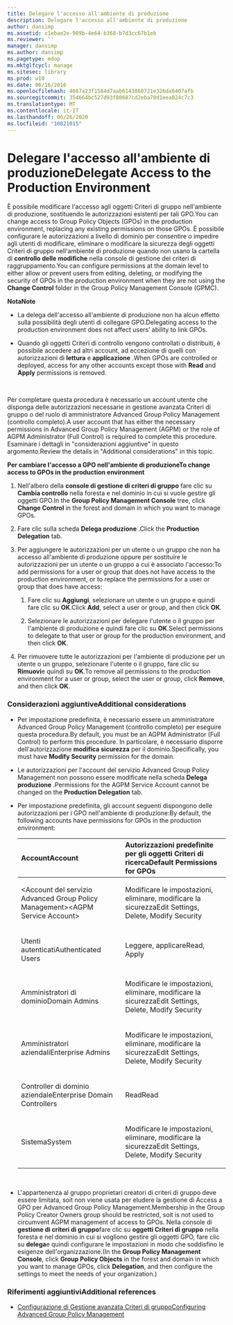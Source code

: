 ```yaml
---
title: Delegare l'accesso all'ambiente di produzione
description: Delegare l'accesso all'ambiente di produzione
author: dansimp
ms.assetid: c1ebae2e-909b-4e64-b368-b7d3cc67b1eb
ms.reviewer: ''
manager: dansimp
ms.author: dansimp
ms.pagetype: mdop
ms.mktglfcycl: manage
ms.sitesec: library
ms.prod: w10
ms.date: 06/16/2016
ms.openlocfilehash: 4667a23f1584d7aab6143860721e326da6407afb
ms.sourcegitcommit: 354664bc527d93f80687cd2eba70d1eea024c7c3
ms.translationtype: MT
ms.contentlocale: it-IT
ms.lasthandoff: 06/26/2020
ms.locfileid: "10821015"
---
```

# <span data-ttu-id="40a7e-103">Delegare l'accesso all'ambiente di produzione</span><span class="sxs-lookup"><span data-stu-id="40a7e-103">Delegate Access to the Production Environment</span></span>


<span data-ttu-id="40a7e-104">È possibile modificare l'accesso agli oggetti Criteri di gruppo nell'ambiente di produzione, sostituendo le autorizzazioni esistenti per tali GPO.</span><span class="sxs-lookup"><span data-stu-id="40a7e-104">You can change access to Group Policy Objects (GPOs) in the production environment, replacing any existing permissions on those GPOs.</span></span> <span data-ttu-id="40a7e-105">È possibile configurare le autorizzazioni a livello di dominio per consentire o impedire agli utenti di modificare, eliminare o modificare la sicurezza degli oggetti Criteri di gruppo nell'ambiente di produzione quando non usano la cartella di **controllo delle modifiche** nella console di gestione dei criteri di raggruppamento.</span><span class="sxs-lookup"><span data-stu-id="40a7e-105">You can configure permissions at the domain level to either allow or prevent users from editing, deleting, or modifying the security of GPOs in the production environment when they are not using the **Change Control** folder in the Group Policy Management Console (GPMC).</span></span>

**<span data-ttu-id="40a7e-106">Nota</span><span class="sxs-lookup"><span data-stu-id="40a7e-106">Note</span></span>**  
-   <span data-ttu-id="40a7e-107">La delega dell'accesso all'ambiente di produzione non ha alcun effetto sulla possibilità degli utenti di collegare GPO.</span><span class="sxs-lookup"><span data-stu-id="40a7e-107">Delegating access to the production environment does not affect users’ ability to link GPOs.</span></span>

-   <span data-ttu-id="40a7e-108">Quando gli oggetti Criteri di controllo vengono controllati o distribuiti, è possibile accedere ad altri account, ad eccezione di quelli con autorizzazioni di **lettura** e **applicazione** .</span><span class="sxs-lookup"><span data-stu-id="40a7e-108">When GPOs are controlled or deployed, access for any other accounts except those with **Read** and **Apply** permissions is removed.</span></span>

 

<span data-ttu-id="40a7e-109">Per completare questa procedura è necessario un account utente che disponga delle autorizzazioni necessarie in gestione avanzata Criteri di gruppo o del ruolo di amministratore Advanced Group Policy Management (controllo completo).</span><span class="sxs-lookup"><span data-stu-id="40a7e-109">A user account that has either the necessary permissions in Advanced Group Policy Management (AGPM) or the role of AGPM Administrator (Full Control) is required to complete this procedure.</span></span> <span data-ttu-id="40a7e-110">Esaminare i dettagli in "considerazioni aggiuntive" in questo argomento.</span><span class="sxs-lookup"><span data-stu-id="40a7e-110">Review the details in "Additional considerations" in this topic.</span></span>

**<span data-ttu-id="40a7e-111">Per cambiare l'accesso a GPO nell'ambiente di produzione</span><span class="sxs-lookup"><span data-stu-id="40a7e-111">To change access to GPOs in the production environment</span></span>**

1.  <span data-ttu-id="40a7e-112">Nell'albero della **console di gestione di criteri di gruppo** fare clic su **Cambia controllo** nella foresta e nel dominio in cui si vuole gestire gli oggetti GPO.</span><span class="sxs-lookup"><span data-stu-id="40a7e-112">In the **Group Policy Management Console** tree, click **Change Control** in the forest and domain in which you want to manage GPOs.</span></span>

2.  <span data-ttu-id="40a7e-113">Fare clic sulla scheda **Delega produzione** .</span><span class="sxs-lookup"><span data-stu-id="40a7e-113">Click the **Production Delegation** tab.</span></span>

3.  <span data-ttu-id="40a7e-114">Per aggiungere le autorizzazioni per un utente o un gruppo che non ha accesso all'ambiente di produzione oppure per sostituire le autorizzazioni per un utente o un gruppo a cui è associato l'accesso:</span><span class="sxs-lookup"><span data-stu-id="40a7e-114">To add permissions for a user or group that does not have access to the production environment, or to replace the permissions for a user or group that does have access:</span></span>

    1.  <span data-ttu-id="40a7e-115">Fare clic su **Aggiungi**, selezionare un utente o un gruppo e quindi fare clic su **OK**.</span><span class="sxs-lookup"><span data-stu-id="40a7e-115">Click **Add**, select a user or group, and then click **OK**.</span></span>

    2.  <span data-ttu-id="40a7e-116">Selezionare le autorizzazioni per delegare l'utente o il gruppo per l'ambiente di produzione e quindi fare clic su **OK**.</span><span class="sxs-lookup"><span data-stu-id="40a7e-116">Select permissions to delegate to that user or group for the production environment, and then click **OK**.</span></span>

4.  <span data-ttu-id="40a7e-117">Per rimuovere tutte le autorizzazioni per l'ambiente di produzione per un utente o un gruppo, selezionare l'utente o il gruppo, fare clic su **Rimuovi**e quindi su **OK**.</span><span class="sxs-lookup"><span data-stu-id="40a7e-117">To remove all permissions to the production environment for a user or group, select the user or group, click **Remove**, and then click **OK**.</span></span>

### <span data-ttu-id="40a7e-118">Considerazioni aggiuntive</span><span class="sxs-lookup"><span data-stu-id="40a7e-118">Additional considerations</span></span>

-   <span data-ttu-id="40a7e-119">Per impostazione predefinita, è necessario essere un amministratore Advanced Group Policy Management (controllo completo) per eseguire questa procedura.</span><span class="sxs-lookup"><span data-stu-id="40a7e-119">By default, you must be an AGPM Administrator (Full Control) to perform this procedure.</span></span> <span data-ttu-id="40a7e-120">In particolare, è necessario disporre dell'autorizzazione **modifica sicurezza** per il dominio.</span><span class="sxs-lookup"><span data-stu-id="40a7e-120">Specifically, you must have **Modify Security** permission for the domain.</span></span>

-   <span data-ttu-id="40a7e-121">Le autorizzazioni per l'account del servizio Advanced Group Policy Management non possono essere modificate nella scheda **Delega produzione** .</span><span class="sxs-lookup"><span data-stu-id="40a7e-121">Permissions for the AGPM Service Account cannot be changed on the **Production Delegation** tab.</span></span>

-   <span data-ttu-id="40a7e-122">Per impostazione predefinita, gli account seguenti dispongono delle autorizzazioni per i GPO nell'ambiente di produzione:</span><span class="sxs-lookup"><span data-stu-id="40a7e-122">By default, the following accounts have permissions for GPOs in the production environment:</span></span>

    <table>
    <colgroup>
    <col width="50%" />
    <col width="50%" />
    </colgroup>
    <thead>
    <tr class="header">
    <th align="left"><span data-ttu-id="40a7e-123">Account</span><span class="sxs-lookup"><span data-stu-id="40a7e-123">Account</span></span></th>
    <th align="left"><span data-ttu-id="40a7e-124">Autorizzazioni predefinite per gli oggetti Criteri di ricerca</span><span class="sxs-lookup"><span data-stu-id="40a7e-124">Default Permissions for GPOs</span></span></th>
    </tr>
    </thead>
    <tbody>
    <tr class="odd">
    <td align="left"><p><span data-ttu-id="40a7e-125">&lt;Account del servizio Advanced Group Policy Management&gt;</span><span class="sxs-lookup"><span data-stu-id="40a7e-125">&lt;AGPM Service Account&gt;</span></span></p></td>
    <td align="left"><p><span data-ttu-id="40a7e-126">Modificare le impostazioni, eliminare, modificare la sicurezza</span><span class="sxs-lookup"><span data-stu-id="40a7e-126">Edit Settings, Delete, Modify Security</span></span></p></td>
    </tr>
    <tr class="even">
    <td align="left"><p><span data-ttu-id="40a7e-127">Utenti autenticati</span><span class="sxs-lookup"><span data-stu-id="40a7e-127">Authenticated Users</span></span></p></td>
    <td align="left"><p><span data-ttu-id="40a7e-128">Leggere, applicare</span><span class="sxs-lookup"><span data-stu-id="40a7e-128">Read, Apply</span></span></p></td>
    </tr>
    <tr class="odd">
    <td align="left"><p><span data-ttu-id="40a7e-129">Amministratori di dominio</span><span class="sxs-lookup"><span data-stu-id="40a7e-129">Domain Admins</span></span></p></td>
    <td align="left"><p><span data-ttu-id="40a7e-130">Modificare le impostazioni, eliminare, modificare la sicurezza</span><span class="sxs-lookup"><span data-stu-id="40a7e-130">Edit Settings, Delete, Modify Security</span></span></p></td>
    </tr>
    <tr class="even">
    <td align="left"><p><span data-ttu-id="40a7e-131">Amministratori aziendali</span><span class="sxs-lookup"><span data-stu-id="40a7e-131">Enterprise Admins</span></span></p></td>
    <td align="left"><p><span data-ttu-id="40a7e-132">Modificare le impostazioni, eliminare, modificare la sicurezza</span><span class="sxs-lookup"><span data-stu-id="40a7e-132">Edit Settings, Delete, Modify Security</span></span></p></td>
    </tr>
    <tr class="odd">
    <td align="left"><p><span data-ttu-id="40a7e-133">Controller di dominio aziendale</span><span class="sxs-lookup"><span data-stu-id="40a7e-133">Enterprise Domain Controllers</span></span></p></td>
    <td align="left"><p><span data-ttu-id="40a7e-134">Read</span><span class="sxs-lookup"><span data-stu-id="40a7e-134">Read</span></span></p></td>
    </tr>
    <tr class="even">
    <td align="left"><p><span data-ttu-id="40a7e-135">Sistema</span><span class="sxs-lookup"><span data-stu-id="40a7e-135">System</span></span></p></td>
    <td align="left"><p><span data-ttu-id="40a7e-136">Modificare le impostazioni, eliminare, modificare la sicurezza</span><span class="sxs-lookup"><span data-stu-id="40a7e-136">Edit Settings, Delete, Modify Security</span></span></p></td>
    </tr>
    </tbody>
    </table>

     

-   <span data-ttu-id="40a7e-137">L'appartenenza al gruppo proprietari creatori di criteri di gruppo deve essere limitata, soit non viene usata per eludere la gestione di Access a GPO per Advanced Group Policy Management.</span><span class="sxs-lookup"><span data-stu-id="40a7e-137">Membership in the Group Policy Creator Owners group should be restricted, soit is not used to circumvent AGPM management of access to GPOs.</span></span> <span data-ttu-id="40a7e-138">Nella console di **gestione di criteri di gruppo**fare clic su **oggetti Criteri di gruppo** nella foresta e nel dominio in cui si vogliono gestire gli oggetti GPO, fare clic su **delega**e quindi configurare le impostazioni in modo che soddisfino le esigenze dell'organizzazione.</span><span class="sxs-lookup"><span data-stu-id="40a7e-138">(In the **Group Policy Management Console**, click **Group Policy Objects** in the forest and domain in which you want to manage GPOs, click **Delegation**, and then configure the settings to meet the needs of your organization.)</span></span>

### <span data-ttu-id="40a7e-139">Riferimenti aggiuntivi</span><span class="sxs-lookup"><span data-stu-id="40a7e-139">Additional references</span></span>

-   [<span data-ttu-id="40a7e-140">Configurazione di Gestione avanzata Criteri di gruppo</span><span class="sxs-lookup"><span data-stu-id="40a7e-140">Configuring Advanced Group Policy Management</span></span>](configuring-advanced-group-policy-management.md)

 

 





